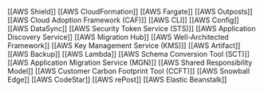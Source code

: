 [[AWS Shield]]
[[AWS CloudFormation]]
[[AWS Fargate]]
[[AWS Outposts]]
[[AWS Cloud Adoption Framework (CAF)]]
[[AWS CLI]]
[[AWS Config]]
[[AWS DataSync]]
[[AWS Security Token Service (STS)]]
[[AWS Application Discovery Service]]
[[AWS Migration Hub]]
[[AWS Well-Architected Framework]]
[[AWS Key Management Service (KMS)]]
[[AWS Artifact]]
[[AWS Backup]]
[[AWS Lambda]]
[[AWS Schema Conversion Tool (SCT)]]
[[AWS Application Migration Service (MGN)]]
[[AWS Shared Responsibility Model]]
[[AWS Customer Carbon Footprint Tool (CCFT)]]
[[AWS Snowball Edge]]
[[AWS CodeStar]]
[[AWS rePost]]
[[AWS Elastic Beanstalk]]